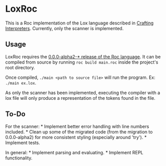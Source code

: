 # LoxRoc

This is a Roc implementation of the Lox language described in [Crafting Interpreters](https://craftinginterpreters.com/). Currently, only the scanner is implemented. 

## Usage

LoxRoc requires the [0.0.0-alpha2-* release of the Roc language](https://github.com/roc-lang/roc/releases/tag/0.0.0-alpha2-rolling). It can be compiled from source by running `roc build main.roc` inside the project's root directory. 

Once compiled, `./main <path to source file>` will run the program. Ex: `./main ex.lox`. 

As only the scanner has been implemented, executing the compiler with a lox file will only produce a representation of the tokens found in the file. 

## To-Do

For the scanner: 
    * Implement better error handling with line numbers included. 
    * Clean up some of the migrated code (from the migration to 0.0.0-alpha2) for more consistent styling (especially around 'try'). 
    * Implement tests. 

In general:
    * Implement parsing and evaluating. 
    * Implement REPL functionality. 

